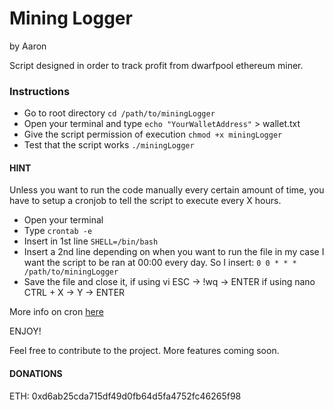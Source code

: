 # Mining Logger
by Aaron

Script designed in order to track profit from dwarfpool ethereum
miner.

### Instructions
- Go to root directory `cd /path/to/miningLogger`
- Open your terminal and type `echo "YourWalletAddress"` > wallet.txt
- Give the script permission of execution `chmod +x miningLogger`
- Test that the script works `./miningLogger`

#### HINT
Unless you want to run the code manually every certain amount of time,
you have to setup a cronjob to tell the script to execute every X hours.

- Open your terminal
- Type `crontab -e`
- Insert in 1st line `SHELL=/bin/bash`
- Insert a 2nd line depending on when you want to run the file in my case I want
  the script to be ran at 00:00 every day. So I insert:
  `0 0 * * * /path/to/miningLogger`
- Save the file and close it,
  if using vi ESC -> !wq -> ENTER
  if using nano CTRL + X -> Y -> ENTER

More info on cron [here](https://www.debian-tutorials.com/crontab-tutorial-cron-howto)

ENJOY!

Feel free to contribute to the project. More features coming soon.

#### DONATIONS
ETH: 0xd6ab25cda715df49d0fb64d5fa4752fc46265f98
